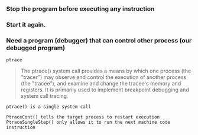 ### Stop the program before executing any instruction

### Start it again.

### Need a program (debugger) that can control other process (our debugged program)

`ptrace`

> The ptrace() system call provides a means by which one process (the
> "tracer") may observe and control the execution of another process
> (the "tracee"), and examine and change the tracee's memory and registers. It is primarily used to implement breakpoint debugging
> and system call tracing.

`ptrace() is a single system call`

```
PtraceCont() tells the target process to restart execution
PtraceSingleStep() only allows it to run the next machine code instruction
```
